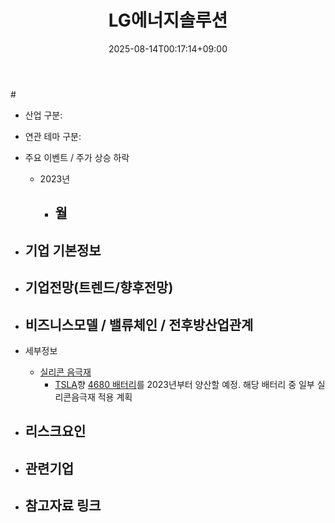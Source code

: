﻿---
title: "LG에너지솔루션"
date: 2025-08-14T00:17:14+09:00
lastmod: 2025-08-14T00:17:14+09:00
type: docs
sidebar:
  open: true
weight: 2
---
<div style="display:none">
  <meta property="article:published_time" content="2025-08-13T15:17:14Z" />
  <meta property="article:modified_time" content="2025-08-13T15:17:14Z" />
</div>
#

- 산업 구분:

- 연관 테마 구분: 

- 주요 이벤트  /  주가 상승 하락
	- 2023년
		- 월
			- 

- 기업 기본정보
	- 

 - 기업전망(트렌드/향후전망)
	- 

- 비즈니스모델 / 밸류체인 / 전후방산업관계
	- 

- 세부정보
	- [실리콘 음극재](/industry-study/실리콘-음극재/)
		-  [TSLA](/company-analysis/tsla/)향 [4680 배터리](/industry-study/4680-배터리/)를 2023년부터 양산할 예정. 해당 배터리 중 일부 실리콘음극재 적용 계획 

- 리스크요인
	- 

- 관련기업
	- 

- 참고자료 링크
	-
